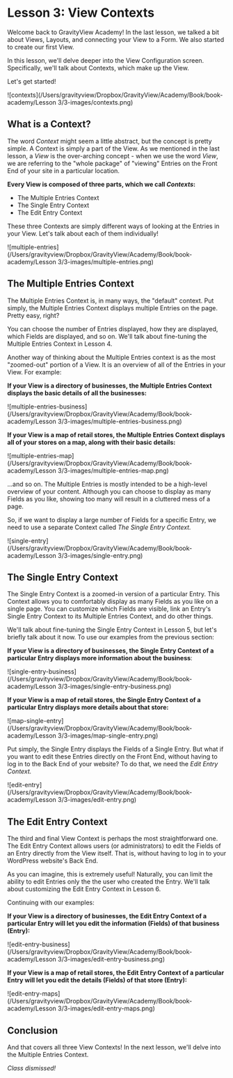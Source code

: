 # Lesson 3: View Contexts

Welcome back to GravityView Academy! In the last lesson, we talked a bit about Views, Layouts, and connecting your View to a Form. We also started to create our first View.

In this lesson, we'll delve deeper into the View Configuration screen. Specifically, we'll talk about Contexts, which make up the View.

Let's get started!



![contexts](/Users/gravityview/Dropbox/GravityView/Academy/Book/book-academy/Lesson 3/3-images/contexts.png)

## What is a Context?

The word *Context* might seem a little abstract, but the concept is pretty simple. A Context is simply a part of the View. As we mentioned in the last lesson, a *View* is the over-arching concept - when we use the word *View*, we are referring to the "whole package" of "viewing" Entries on the Front End of your site in a particular location.

**Every View is composed of three parts, which we call *Contexts*:**

- The Multiple Entries Context
- The Single Entry Context
- The Edit Entry Context

These three Contexts are simply different ways of looking at the Entries in your View. Let's talk about each of them individually!

![multiple-entries](/Users/gravityview/Dropbox/GravityView/Academy/Book/book-academy/Lesson 3/3-images/multiple-entries.png)

## The Multiple Entries Context

The Multiple Entries Context is, in many ways, the "default" context. Put simply, the Multiple Entries Context displays multiple Entries on the page. Pretty easy, right?

You can choose the number of Entries displayed, how they are displayed, which Fields are displayed, and so on. We'll talk about fine-tuning the Multiple Entries Context in Lesson 4.

Another way of thinking about the Multiple Entries context is as the most "zoomed-out" portion of a View. It is an overview of all of the Entries in your View. For example:



**If your View is a directory of businesses, the Multiple Entries Context displays the basic details of all the businesses:**

![multiple-entries-business](/Users/gravityview/Dropbox/GravityView/Academy/Book/book-academy/Lesson 3/3-images/multiple-entries-business.png)



**If your View is a map of retail stores, the Multiple Entries Context displays all of your stores on a map, along with their basic details:**

![multiple-entries-map](/Users/gravityview/Dropbox/GravityView/Academy/Book/book-academy/Lesson 3/3-images/multiple-entries-map.png)

...and so on. The Multiple Entries is mostly intended to be a high-level overview of your content. Although you can choose to display as many Fields as you like, showing too many will result in a cluttered mess of a page.

So, if we want to display a large number of Fields for a specific Entry, we need to use a separate Context called *The Single Entry Context.*



![single-entry](/Users/gravityview/Dropbox/GravityView/Academy/Book/book-academy/Lesson 3/3-images/single-entry.png)

## The Single Entry Context

The Single Entry Context is a zoomed-in version of a particular Entry. This Context allows you to comfortably display as many Fields as you like on a single page. You can customize which Fields are visible, link an Entry's Single Entry Context to its Multiple Entries Context, and do other things.

We'll talk about fine-tuning the Single Entry Context in Lesson 5, but let's briefly talk about it now. To use our examples from the previous section:

**If your View is a directory of businesses, the Single Entry Context of a particular Entry displays more information about the business**:



![single-entry-business](/Users/gravityview/Dropbox/GravityView/Academy/Book/book-academy/Lesson 3/3-images/single-entry-business.png)



**If your View is a map of retail stores, the Single Entry Context of a particular Entry displays more details about that store:**

![map-single-entry](/Users/gravityview/Dropbox/GravityView/Academy/Book/book-academy/Lesson 3/3-images/map-single-entry.png)



Put simply, the Single Entry displays the Fields of a Single Entry. But what if you want to edit these Entries directly on the Front End, without having to log in to the Back End of your website? To do that, we need the *Edit Entry Context.*

![edit-entry](/Users/gravityview/Dropbox/GravityView/Academy/Book/book-academy/Lesson 3/3-images/edit-entry.png)

## The Edit Entry Context

The third and final View Context is perhaps the most straightforward one. The Edit Entry Context allows users (or administrators) to edit the Fields of an Entry directly from the View itself. That is, without having to log in to your WordPress website's Back End.

As you can imagine, this is extremely useful! Naturally, you can limit the ability to edit Entries only the the user who created the Entry. We'll talk about customizing the Edit Entry Context in Lesson 6.

Continuing with our examples:

**If your View is a directory of businesses, the Edit Entry Context of a particular Entry will let you edit the information (Fields) of that business (Entry):**

![edit-entry-business](/Users/gravityview/Dropbox/GravityView/Academy/Book/book-academy/Lesson 3/3-images/edit-entry-business.png)

**If your View is a map of retail stores, the Edit Entry Context of a particular Entry will let you edit the details (Fields) of that store (Entry):**



![edit-entry-maps](/Users/gravityview/Dropbox/GravityView/Academy/Book/book-academy/Lesson 3/3-images/edit-entry-maps.png)



## Conclusion

And that covers all three View Contexts! In the next lesson, we'll delve into the Multiple Entries Context.

*Class dismissed!*
